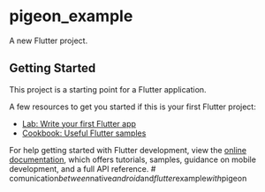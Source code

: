 # pigeon_example

A new Flutter project.

## Getting Started

This project is a starting point for a Flutter application.

A few resources to get you started if this is your first Flutter project:

- [Lab: Write your first Flutter app](https://docs.flutter.dev/get-started/codelab)
- [Cookbook: Useful Flutter samples](https://docs.flutter.dev/cookbook)

For help getting started with Flutter development, view the
[online documentation](https://docs.flutter.dev/), which offers tutorials,
samples, guidance on mobile development, and a full API reference.
#   c o m u n i c a t i o n _ b e t w e e n _ n a t i v e _ a n d r o i d _ a n d _ f l u t t e r _ e x a m p l e _ w i t h _ p i g e o n  
 